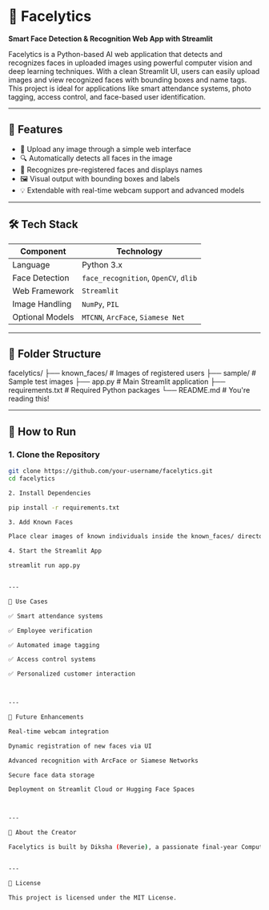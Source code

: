 # 🤖 Facelytics

**Smart Face Detection & Recognition Web App with Streamlit**

Facelytics is a Python-based AI web application that detects and recognizes faces in uploaded images using powerful computer vision and deep learning techniques. With a clean Streamlit UI, users can easily upload images and view recognized faces with bounding boxes and name tags. This project is ideal for applications like smart attendance systems, photo tagging, access control, and face-based user identification.

---

## 🌟 Features

- 📸 Upload any image through a simple web interface  
- 🔍 Automatically detects all faces in the image  
- 🧠 Recognizes pre-registered faces and displays names  
- 🖼️ Visual output with bounding boxes and labels  
- 💡 Extendable with real-time webcam support and advanced models

---

## 🛠️ Tech Stack

| Component       | Technology                          |
|----------------|--------------------------------------|
| Language        | Python 3.x                          |
| Face Detection  | `face_recognition`, `OpenCV`, `dlib`|
| Web Framework   | `Streamlit`                         |
| Image Handling  | `NumPy`, `PIL`                      |
| Optional Models | `MTCNN`, `ArcFace`, `Siamese Net`   |

---

## 📁 Folder Structure

facelytics/ 
├── known_faces/          # Images of registered users
├── sample/               # Sample test images 
├── app.py                # Main Streamlit application 
├── requirements.txt      # Required Python packages 
└── README.md             # You're reading this!

---

## 🚀 How to Run

### 1. Clone the Repository
```bash
git clone https://github.com/your-username/facelytics.git
cd facelytics

2. Install Dependencies

pip install -r requirements.txt

3. Add Known Faces

Place clear images of known individuals inside the known_faces/ directory. Filenames will be used as display names (e.g., diwi.jpg ➜ "diwi").

4. Start the Streamlit App

streamlit run app.py


---

🎯 Use Cases

✅ Smart attendance systems

✅ Employee verification

✅ Automated image tagging

✅ Access control systems

✅ Personalized customer interaction



---

🧠 Future Enhancements

Real-time webcam integration

Dynamic registration of new faces via UI

Advanced recognition with ArcFace or Siamese Networks

Secure face data storage

Deployment on Streamlit Cloud or Hugging Face Spaces



---

💙 About the Creator

Facelytics is built by Diksha (Reverie), a passionate final-year Computer Engineering student who loves AI, intuitive UI design, and creating smart tech that actually feels good to use.


---

📜 License

This project is licensed under the MIT License.

